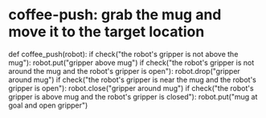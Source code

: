 # coffee-push: grab the mug and move it to the target location
def coffee_push(robot):
    if check("the robot's gripper is not above the mug"):
        robot.put("gripper above mug")
    if check("the robot's gripper is not around the mug and the robot's gripper is open"):
        robot.drop("gripper around mug")
    if check("the robot's gripper is near the mug and the robot's gripper is open"):
        robot.close("gripper around mug")
    if check("the robot's gripper is above mug and the robot's gripper is closed"):
        robot.put("mug at goal and open gripper")